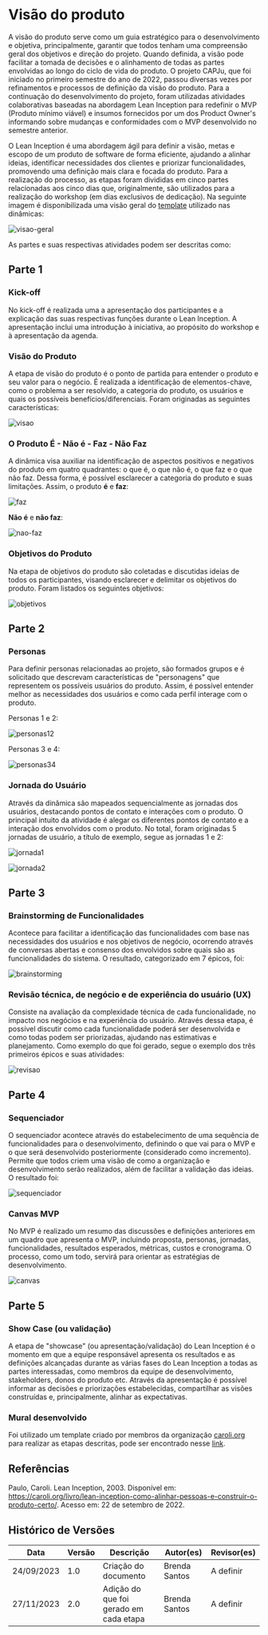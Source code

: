 # Visão do produto

A visão do produto serve como um guia estratégico para o desenvolvimento e objetiva, principalmente, garantir que todos tenham uma compreensão geral dos objetivos e direção do projeto. Quando definida, a visão pode facilitar a tomada de decisões e o alinhamento de todas as partes envolvidas ao longo do ciclo de vida do produto. O projeto CAPJu, que foi iniciado no primeiro semestre do ano de 2022, passou diversas vezes por refinamentos e processos de definição da visão do produto. Para a continuação do desenvolvimento do projeto, foram utilizadas atividades colaborativas baseadas na abordagem Lean Inception para redefinir o MVP (Produto mínimo viável) e insumos fornecidos por um dos Product Owner's informando sobre mudanças e conformidades com o MVP desenvolvido no semestre anterior. 

O Lean Inception é uma abordagem ágil para definir a visão, metas e escopo de um produto de software de forma eficiente, ajudando a alinhar ideias, identificar necessidades dos clientes e priorizar funcionalidades, promovendo uma definição mais clara e focada do produto. Para a realização do processo, as etapas foram divididas em cinco partes relacionadas aos cinco dias que, originalmente, são utilizados para a realização do workshop (em dias exclusivos de dedicação). Na seguinte imagem é disponibilizada uma visão geral do [template](https://app.mural.co/t/unbfgaepsmds202111846/m/unbfgaepsmds202111846/1692910498619/226135c4deaf3fd4c179f53b8bd78ce91cc9362f?sender=uf4a9054fa45150139df41913) utilizado nas dinâmicas: 

![visao-geral](https://media.discordapp.net/attachments/750707734910992535/1155681894302756914/image.png?width=1216&height=616)

As partes e suas respectivas atividades podem ser descritas como:

## Parte 1

### Kick-off

No kick-off é realizada uma a apresentação dos participantes e a explicação das suas respectivas funções durante o Lean Inception. A apresentação inclui uma introdução à iniciativa, ao propósito do workshop e à apresentação da agenda.

### Visão do Produto

A etapa de visão do produto é o ponto de partida para entender o produto e seu valor para o negócio. É realizada a identificação de elementos-chave, como o problema a ser resolvido, a categoria do produto, os usuários e quais os possíveis benefícios/diferenciais. Foram originadas as seguintes características:

![visao](../assets/image.png)

### O Produto É - Não é - Faz - Não Faz

A dinâmica visa auxiliar na identificação de aspectos positivos e negativos do produto em quatro quadrantes: o que é, o que não é, o que faz e o que não faz.
Dessa forma, é possível esclarecer a categoria do produto e suas limitações. Assim, o produto **é** e **faz**:

![faz](../assets/image-1.png)

**Não é** e **não faz**:

![nao-faz](../assets/image-2.png)

### Objetivos do Produto

Na etapa de objetivos do produto são coletadas e discutidas ideias de todos os participantes, visando esclarecer e delimitar os objetivos do produto. Foram listados os seguintes objetivos:

![objetivos](../assets/image-3.png)

## Parte 2

### Personas 

Para definir personas relacionadas ao projeto, são formados grupos e é solicitado que descrevam características de "personagens" que representem os possíveis usuários do produto. Assim, é possível entender melhor as necessidades dos usuários e como cada perfil interage com o produto.

Personas 1 e 2:

![personas12](../assets/image-4.png)

Personas 3 e 4:

![personas34](../assets/image-5.png)

### Jornada do Usuário

Através da dinâmica são mapeados sequencialmente as jornadas dos usuários, destacando pontos de contato e interações com o produto. O principal intuito da atividade é alegar os diferentes pontos de contato e a interação dos envolvidos com o produto. No total, foram originadas 5 jornadas de usuário, a título de exemplo, segue as jornadas 1 e 2:

![jornada1](../assets/image-6.png)

![jornada2](../assets/image-7.png)

## Parte 3

### Brainstorming de Funcionalidades

Acontece para facilitar a identificação das funcionalidades com base nas necessidades dos usuários e nos objetivos de negócio, ocorrendo através de conversas abertas e consenso dos envolvidos sobre quais são as funcionalidades do sistema. O resultado, categorizado em 7 épicos, foi:

![brainstorming](../assets/image-8.png)

### Revisão técnica, de negócio e de experiência do usuário (UX)

Consiste na avaliação da complexidade técnica de cada funcionalidade, no impacto nos negócios e na experiência do usuário. Através dessa etapa, é possível discutir como cada funcionalidade poderá ser desenvolvida e como todas podem ser priorizadas, ajudando nas estimativas e planejamento. Como exemplo do que foi gerado, segue o exemplo dos três primeiros épicos e suas atividades:

![revisao](../assets/image-11.png)

## Parte 4

### Sequenciador

O sequenciador acontece através do estabelecimento de uma sequência de funcionalidades para o desenvolvimento, definindo o que vai para o MVP e o que será desenvolvido posteriormente (considerado como incremento). Permite que todos criem uma visão de como a organização e desenvolvimento serão realizados, além de facilitar a validação das ideias. O resultado foi:

![sequenciador](../assets/image-9.png)

### Canvas MVP

No MVP é realizado um resumo das discussões e definições anteriores em um quadro que apresenta o MVP, incluindo proposta, personas, jornadas, funcionalidades, resultados esperados, métricas, custos e cronograma. O processo, como um todo, servirá para orientar as estratégias de desenvolvimento.

![canvas](../assets/image-10.png)

## Parte 5

### Show Case (ou validação)

A etapa de "showcase" (ou apresentação/validação) do Lean Inception é o momento em que a equipe responsável apresenta os resultados e as definições alcançadas durante as várias fases do Lean Inception a todas as partes interessadas, como membros da equipe de desenvolvimento, stakeholders, donos do produto etc. Através da apresentação é possível informar as decisões e priorizações estabelecidas, compartilhar as visões construídas e, principalmente, alinhar as expectativas.

### Mural desenvolvido

Foi utilizado um template criado por membros da organização [caroli.org](https://caroli.org/) para realizar as etapas descritas, pode ser encontrado nesse [link](https://app.mural.co/t/unbfgaepsmds202111846/m/unbfgaepsmds202111846/1692910498619/226135c4deaf3fd4c179f53b8bd78ce91cc9362f?sender=uf4a9054fa45150139df41913).

## Referências

Paulo, Caroli. Lean Inception, 2003. Disponível em: <a href="https://caroli.org/livro/lean-inception-como-alinhar-pessoas-e-construir-o-produto-certo/">https://caroli.org/livro/lean-inception-como-alinhar-pessoas-e-construir-o-produto-certo/</a>. Acesso em: 22 de setembro de 2022.

## Histórico de Versões

| Data | Versão | Descrição | Autor(es) | Revisor(es) |
| ------------- | ------------- | ------------- | ------------- | ------------- | 
| 24/09/2023 | 1.0 | Criação do documento | Brenda Santos | A definir |
| 27/11/2023 | 2.0 | Adição do que foi gerado em cada etapa | Brenda Santos | A definir |